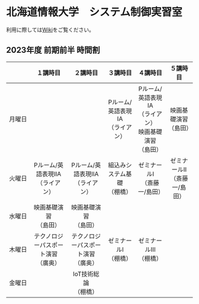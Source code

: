 # 北海道情報大学　システム制御実習室

利用に際しては[Wiki](https://github.com/jtLabHIU/sysctrl/wiki)をご覧ください。

## 2023年度 前期前半 時間割
|　　　|１講時目|２講時目|３講時目|４講時目|５講時目|
|:---:|:------:|:------:|:------:|:------:|:------:|
|月曜日| | |Pルーム/英語表現IA<br>（ライアン）|Pルーム/英語表現IA<br>（ライアン）<br>映画基礎演習<br>（島田）|映画基礎演習<br>（島田）|
|火曜日|Pルーム/英語表現IIA<br>（ライアン）|Pルーム/英語表現IIA<br>（ライアン）|組込みシステム基礎<br>（棚橋）|ゼミナールI<br>（斎藤一/島田）|ゼミナールII<br>（斎藤一/島田）|
|水曜日|映画基礎演習<br>（島田）|映画基礎演習<br>（島田）| | | |
|木曜日|テクノロジーパスポート演習<br>（廣奥）|テクノロジーパスポート演習<br>（廣奥）|ゼミナールI<br>（棚橋）|ゼミナールIII<br>（棚橋）| |
|金曜日| |IoT技術総論<br>（棚橋）| | | |
